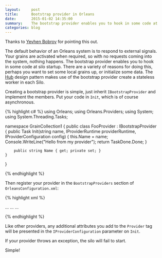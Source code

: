 ```yaml
---
layout:     post
title:      Bootstrap provider in Orleans
date:       2015-01-02 14:35:00
summary:    The bootstrap provider enables you to hook in some code at silo startup. There are a variety of reasons for doing this, perhaps you want to set some local grains up, or initialize some data. The Hub design pattern makes use of the bootstrap provider create a stateless worker in each Silo.
categories: blog
---
```


Thanks to [Yevhen Bobrov](https://twitter.com/yevhen) for pointing this out.

The default behavior of an Orleans system is to respond to external signals. Your grains are activated when required, so with no requests coming into the system, nothing happens. The bootstrap provider enables you to hook in some code at silo startup. There are a variety of reasons for doing this, perhaps you want to set some local grains up, or initialize some data. The [Hub](https://github.com/OrleansContrib/DesignPatterns/tree/master/samples/Hub) design pattern makes use of the bootstrap provider create a stateless worker in each Silo.

Creating a bootstrap provider is simple, just inherit `IBootstrapProvider` and implement the members. Put your code in `Init`, which is of course asynchronous.

{% highlight c# %}
using Orleans;
using Orleans.Providers;
using System;
using System.Threading.Tasks;

namespace GrainCollection1
{
    public class FooProvider : IBootstrapProvider
    {
        public Task Init(string name, IProviderRuntime providerRuntime, IProviderConfiguration config)
        {
            this.Name = name;
            Console.WriteLine("Hello from my provider");
            return TaskDone.Done;
        }

        public string Name { get; private set; }
    }
}

{% endhighlight %}

Then register your provider in the `BootstrapProviders` section of `OrleansConfiguration.xml`:

{% highlight xml %}
<?xml version="1.0" encoding="utf-8"?>
<OrleansConfiguration xmlns="urn:orleans">
  <Globals>
    <StorageProviders>
    	...
    </StorageProviders>
    <BootstrapProviders>
      <Provider Type="GrainCollection1.FooProvider" Name="FooProvider" />
    </BootstrapProviders>
    <SeedNode Address="localhost" Port="11111" />
    ...
  </Globals>
  ...
</OrleansConfiguration>

{% endhighlight %}

Like other providers, any additional attributes you add to the `Provider` tag will be presented in the `IProviderConfiguration` parameter on `Init`.

If your provider throws an exception, the silo will fail to start.

Simple!
